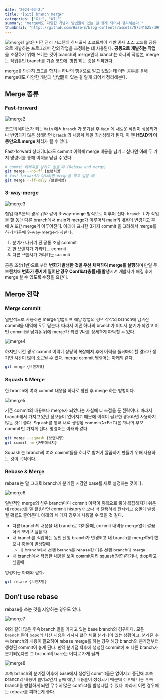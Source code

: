 ```yaml
---
date: "2024-03-21"
title: "[Git] branch merge"
categories: ["Git", "WIL"]
summary: "merge에도 다양한 개념과 방법들이 있는 걸 알게 되어서 정리해본다."
thumbnail: "https://github.com/Haze-S/blog-contents/assets/87344625/d90539cc-4818-4d10-8f4f-2af6aff16d09"
---
```


![merge1](https://github.com/Haze-S/blog-contents/assets/87344625/d90539cc-4818-4d10-8f4f-2af6aff16d09)
git은 버전 관리 시스템의 하나로서 소프트웨어 개발 중에 소스 코드를 공동으로 개발하는 프로그래머 간의 작업을 조정하는 데 사용된다. **공동으로 개발하는 작업**을 조정하기 위해 쓰이는 것이 branch와 merge인데 branch는 하나의 작업본, merge는 작업본인 branch를 기존 코드에 ‘병합’하는 것을 의미한다.

merge를 단순히 코드를 합치는 하나의 행동으로 알고 있었는데 이번 공부를 통해 merge에도 다양한 개념과 방법들이 있는 걸 알게 되어서 정리해본다.

## Merge 종류

### Fast-forward

![merge2](https://github.com/Haze-S/blog-contents/assets/87344625/12a376fb-9382-4fed-a049-fc3e52db34fe)

코드의 베이스가 되는 `Main` 에서 `branch` 가 분기된 후 `Main` 에 새로운 작업이 생성되거나 반영되지 않은 상태라면 `branch` 의 내용이 제일 최신상태가 된다. 이 땐 **HEAD의 이동만으로 merge 처리**가 될 수 있다.

Fast-forward 상태이더라도 commit 이력에 merge 내용을 남기고 싶다면 아래 두 가지 명령어를 통해 이력을 남길 수 있다.

```bash
# commit 메세지를 남기고 싶을 때 (Rebase and merge)
git merge --no-ff {브랜치명}
# fast-forward가 아니라면 merge를 막고 싶을 때
git merge --ff-only {브랜치명}
```

### 3-way-merge

![merge3](https://github.com/Haze-S/blog-contents/assets/87344625/02fa04ae-8075-49b0-91c7-d1aec81d05ac)

협업 대부분의 경우 위와 같이 3-way-merge 방식으로 이루어 진다. `branch A` 가 작업을 할 동안 다른 branch에서 main과 merge가 이루어져 main의 내용이 변경되고 후에 A 또한 merge가 이루어진다. 아래에 표시한 3가지 commit 을 고려해서 merge를 하기 때문에 3-way-merge라 칭한다.

1. 분기가 나뉘기 전 공통 조상 commit
2. 한 브랜치가 가리키는 commit
3. 다른 브랜치가 가리키는 commit

공통 조상(1번)으로 부터 **변화가 발생한 것을 우선 채택하여 merge를 실행**하며 만일 두 브랜치에 **변화가 동시에 일어난 경우 Conflict(충돌)를 발생**시켜 개발자가 해결 후에 merge 될 수 있도록 수정을 요한다.

## Merge 전략

### Merge commit

일반적으로 사용하는 merge 방법이며 해당 방법의 경우 각각의 branch에 남겨진 commit을 내역에 모두 담는다. 따라서 어떤 하나의 branch가 어디서 분기가 되었고 어떤 commit을 남겨온 뒤에 merge가 되었구나를 상세하게 파악할 수 있다.

![merge4](https://github.com/Haze-S/blog-contents/assets/87344625/2a42e17d-6c21-4fda-8e90-190faa8afb32)

하지만 이런 경우 commit 이력이 상당히 복잡해져 후에 이력을 둘러봐야 할 경우가 생기면 시간이 많이 소모될 수 있다. merge commit 명령어는 아래와 같다.

```bash
git merge {브랜치명}
```

### Squash & Merge

한 branch에 여러 commit 내용을 하나로 합친 후 merge 하는 방법이다.

![merge5](https://github.com/Haze-S/blog-contents/assets/87344625/1d8fa89a-7997-48f2-8f91-14a747903a72)

기존 commit의 내용보다 merge가 되었다는 사실에 더 초점을 둔 전략이다. 따라서 branch에서 가지고 있던 정보들이 없어지기 때문에 이력이 필요한 경우라면 사용하지 않는 것이 좋다. Squash를 통해 새로 생성된 commit(A+B+C)은 하나의 부모 commit 만 가지게 된다. 명령어는 아래와 같다.

```bash
git merge --squash {브랜치명}
git commit -m {커밋메세지}
```

Squash 는 branch의 여러 commit들을 하나로 합쳐서 깔끔하기 만들기 위해 사용하는 것이 목적이다.

### Rebase & Merge

rebase 는 말 그대로 branch가 분기된 시점인 base를 새로 설정하는 것이다.

![merge6](https://github.com/Haze-S/blog-contents/assets/87344625/a327acf7-3c0d-4abc-b7ea-3169e03ea26f)

일반적인 merge의 경우 branch마다 commit 이력이 중복으로 쌓여 복잡해지기 쉬운데 rebase를 잘 활용하면 commit history가 보다 더 깔끔하게 관리되고 충돌이 발생될 확률도 줄어든다. 아래의 세 가지 경우에 사용할 수 있을 것 같다.

- 다른 branch의 내용을 내 branch로 가져올때, commit 내역을 merge없이 깔끔하게 보이고 싶을 때
- 내 branch를 작업하는 동안 선행 branch가 변경되고 내 branch를 merge하려 했으나 충돌이 발생할때
  - 내 branch에서 선행 branch를 rebase한 다음 선행 branch에 merge
- 내 branch에서 작업한 내용을 보며 commit끼리 squash(병합)하거나, drop하고 싶을때

명령어는 아래와 같다.

```bash
git rebase {브랜치명}
```

## Don’t use rebase

rebase를 쓰는 것을 지양하는 경우도 있다.

![merge7](https://github.com/Haze-S/blog-contents/assets/87344625/469ced5b-9d97-4a25-98a6-a3056e286c6b)

위와 같이 많은 후속 branch 들을 가지고 있는 base branch의 경우이다. 모든 branch 들이 base의 최신 내용을 가지지 않은 채로 분기되어 있는 상황이고, 분기된 후속 branch의 내용이 필요하여 rebase merge를 하는 경우 해당 branch의 분기점부터 생성된 commit이 붙게 된다. 만약 분기점 이후에 생성된 commit에 또 다른 branch가 분기되었다면 그 branch의 base는 어디로 가게 될까.

![merge8](https://github.com/Haze-S/blog-contents/assets/87344625/1067e004-745c-45ab-9ad0-6d60fb0cbaf7)

후속 branch의 분기점 이후에 base에서 생성된 commit들은 없어지고 중간에 후속 branch의 내용이 들어오면서 끝에 해당 내용들이 생성되기 때문에 추후에 다른 후속 branch를 병합하게 되면 무수히 많은 conflict를 발생시킬 수 있다. 따라서 이런 경우에는 rebase를 피하는게 좋다.
